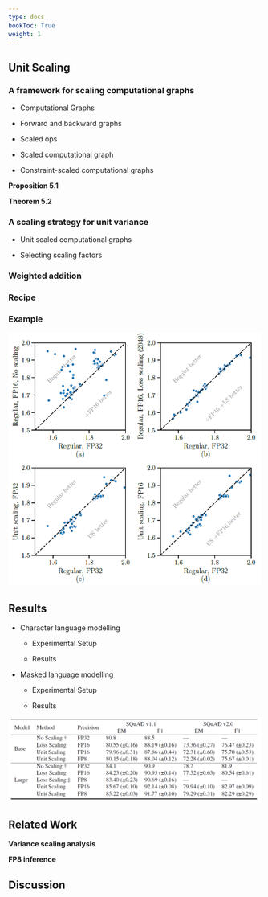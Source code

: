 ```yaml
---
type: docs
bookToc: True
weight: 1
---
```


## Unit Scaling

### A framework for scaling computational graphs

+ Computational Graphs

+ Forward and backward graphs

+ Scaled ops

+ Scaled computational graph

+ Constraint-scaled computational graphs

**Proposition 5.1**

**Theorem 5.2**

### A scaling strategy for unit variance

+ Unit scaled computational graphs

+ Selecting scaling factors

### Weighted addition

### Recipe

### Example
<p align="center">
    <img src='./Figure4.png' width="600">
</p>

## Results

+ Character language modelling

    + Experimental Setup

    + Results

+ Masked language modelling

    + Experimental Setup

    + Results

<p align="center">
    <img src='./Table2.png' width="600">
</p>


## Related Work

**Variance scaling analysis**

**FP8 inference**

## Discussion

